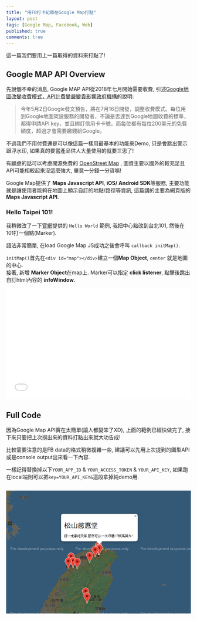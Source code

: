 ```yaml
---
title: "用FB打卡紀錄在Google Map打點"
layout: post
tags: [Google Map, Facebook, Web]
published: true
comments: true
---
```

這一篇我們要用上一篇取得的資料來打點了!

## Google MAP API Overview

先說個不幸的消息, Google MAP API從2018年七月開始需要收費, 引述[Google地圖改變收費模式，API計費變嚴變貴影響政府機構](https://www.bnext.com.tw/article/49903/google-maps-api-charge)的說明:

> 今年5月2日Google發文預告，將在7月16日開發，調整收費模式。每位用到Google地圖架設服務的開發者，不論是否達到Google地圖收費的標準，都得申請API key，並且綁訂信用卡卡號。而每位都有每位200美元的免費額度，超過才會需要繳錢給Google。

不過我們不用付費還是可以像這篇一樣用最基本的功能來Demo, 只是會跳出警示跟浮水印, 如果真的要當產品供人大量使用的就要三思了! 

有顧慮的話可以考慮開源免費的 [OpenStreet Map](https://www.openstreetmap.org/) , 圖資主要以國外的較充足且API可能相較起來沒這麼強大, 畢竟一分錢一分貨嘛!

Google Map提供了 **Maps Javascript API**, **iOS/ Android SDK**等服務, 主要功能就是讓使用者能夠在地圖上顯示自訂的地點/路徑等資訊, 這篇講的主要為網頁版的 **Maps Javascript API**.

### Hello Taipei 101!
我稍微改了一下[官網](https://developers.google.com/maps/documentation/javascript/tutorial?hl=zh-tw)提供的 `Hello World` 範例, 我把中心點改到台北101, 然後在101打一個點(Marker). 

語法非常簡單, 在load Google Map JS成功之後會呼叫 `callback initMap()`.

`initMap()`首先在`<div id="map"></div>`建立一個**Map Object**, `center` 就是地圖的中心.<br>
接著, 新增 **Marker Object**在map上. Marker可以指定 **click listener**, 點擊後跳出自訂html內容的 **infoWindow**.

<iframe width="100%" height="300" src="//jsfiddle.net/t6847kimo/9h7fz1aw/6/embedded/" allowfullscreen="allowfullscreen" allowpaymentrequest frameborder="0"></iframe>


## Full Code
因為Google Map API實在太簡單(讓人都變笨了XD), 上面的範例已經快做完了, 接下來只要把上次撈出來的資料打點出來就大功告成!

比較需要注意的是FB data的格式稍微複雜一些, 建議可以先用上次提到的圖型API或是console output出來看一下內容.

一樣記得替換掉以下`YOUR_APP_ID`  &  `YOUR_ACCESS_TOKEN` & `YOUR_API_KEY`, 如果跑在local端則可以把`key=YOUR_API_KEY&`這段拿掉純demo用.

```html

```
![Google Map with FB posts location info](https://raw.githubusercontent.com/t6847kimo/blog/master/assets/img/Google%20Map%20Demo.png)

<!--stackedit_data:
eyJoaXN0b3J5IjpbLTYyMDU5NjYwMSwtMTM2NjQzODk1NCwtMT
I2OTY1NDU0MywyMTI2Nzg1MjM1LC0yMTE5MjUzOTM2LC0zMTQz
ODYwMiw0NDYzNzczOSwtNTk4NjMwNzEyLDE5MjY2NjU1NjddfQ
==
-->